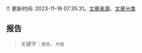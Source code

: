 :alarm_clock: 更新时间: 2023-11-16 07:35:31。[文章来源](/README.md)、[文章分类](/TAGS.md)

## 报告


> 关键字：`报告`、`月报`



